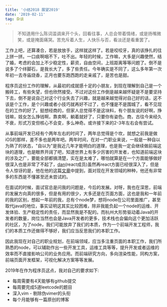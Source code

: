 ```yaml
---
title: '小结2018 展望2019'
date: '2019-02-11'
tag: 杂谈
---
```


> 不知道用什么陈词滥调来开个头，回看往事，人总会带着情绪，或是扬嘴微笑，或是掩面痛哭。苦充斥着人生，人快乐与否，看淡还是看重罢了。

工作上吧，还算凑合，若是放放手，这样就这样了。若是咬咬牙，真的该挣扎的往上拼一拼。一口痰啊咽不下，吐不出。年轻的时候，工作嘛，大多是兴趣使然，结了婚，考虑的会加上不少稳定性，薪资，自由空间，上班距离等等问题了。倒不是说多了个绊脚石，是我长大了，多了些责任。今年确实是不同了，这么多年第一次年初一去寺庙烧香，正月也要东跑西跑的走亲戚了，是苦也是甜。

程序员这份工作的理解，从最初的成就感十足的小朋友，到现在理解到自己是一个搬砖工，有些失望，但也欣然接受。不过对这份工作倒是越来越怀疑是不是要坚持下去，倒不是说自己对这个行业失去了兴趣，就是越来越觉得对自己好的话，这不该是个工作，是个兴趣或者小技巧就再好不过了，也不懂是不是围城了，看不见现在的工作的好了。挺想经商的，但家人总觉得不是这块料，有个朋友说的好啊，挣钱嘛，妓女怎么挣钱啊，靠卖啊，躺着就好了，只要你有姿色。商，古往今来经久不衰，形式万变但核心不会变，多么神奇。或许接下来的2-3年左右会有尝试。

从事前端开发已经有个两年左右的时间了，两年总觉得是个坎，就想之前我是做iOS的那样，差不多也是两年吧。两年时间，在对一门职业来说，一般是一种自以为熟了的状态，"自以为"是我近几年才能明白的道理，也是我一定会继续做前端这块的道理，也是眼界开阔了吧，知道世界上有多少厉害的开发者，也知道前端这块的涉及之广，要能全部都搞清楚，实在是太难了，哪怕就算是在一个方面能够做好很深入也是非常了不起了，[dan](https://mobile.twitter.com/dan_abramov)(react成员)虽然再react方面已经很深入了，但是令人惊讶的是，他在他的这篇[文章](https://overreacted.io/zh-hans/things-i-dont-know-as-of-2018/)中提到，面对现在开发领域的种种，他还有非常多的东西是不懂甚至还未尝试的。

在面试的时候，面试官总是问我的问题是，今后的发展。对呀，我也在深思，前端的发展方向真的很多，但是有用的很少，大多还是在页面方面，这也是我和一年前的我的区别，想起一年前的我，总有个node梦，想将node在公司里面推广，甚至取代java的地位，事实证明这其实比较困难，除非我能负起一个node的运维、开发体验、生产稳定性的责任，而显然我是不配的。而杭州大形势驱动着Java的开发者的数量，岗位当然也会是Java开发者的更多，技术栈也会偏向这个更加活跃的社区，为了node，我们可能放弃了我们的本质，作为一个前端开发工程师，我们的本质工作还做得不够好，我们应当反思我们的本职工作。

因此我现在对自己的职业规划，在前端领域，应当多注重页面的本职工作，我们所熟悉的node，可以辅助作出一些开发工具，运维工具等等，提升开发或者运维的效率而不直接影响公司的业务应用。而前端研究方向，多向渲染性能，同构方案，前端页面开发框架，可视化解决方案等等发展。

2019年在作为程序员这点，我对自己的要求如下:

- 每周需要有4天能够有github提交
- 每周要完成5道leetcode的题目
- 深入vim - 剔除伪vimer的头衔
- 每个月能够有一篇原创的博客


